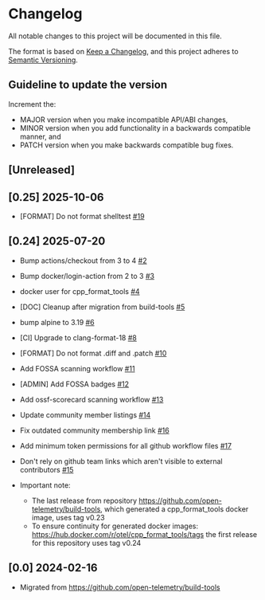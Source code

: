 # Changelog

All notable changes to this project will be documented in this file.

The format is based on [Keep a Changelog](https://keepachangelog.com/en/1.0.0/),
and this project adheres to [Semantic Versioning](https://semver.org/spec/v2.0.0.html).

## Guideline to update the version

Increment the:

* MAJOR version when you make incompatible API/ABI changes,
* MINOR version when you add functionality in a backwards compatible manner, and
* PATCH version when you make backwards compatible bug fixes.

## [Unreleased]

## [0.25] 2025-10-06

* [FORMAT] Do not format shelltest
  [#19](https://github.com/open-telemetry/cpp-build-tools/pull/19)

## [0.24] 2025-07-20

* Bump actions/checkout from 3 to 4
  [#2](https://github.com/open-telemetry/cpp-build-tools/pull/2)

* Bump docker/login-action from 2 to 3
  [#3](https://github.com/open-telemetry/cpp-build-tools/pull/3)

* docker user for cpp_format_tools
  [#4](https://github.com/open-telemetry/cpp-build-tools/pull/4)

* [DOC] Cleanup after migration from build-tools
  [#5](https://github.com/open-telemetry/cpp-build-tools/pull/5)

* bump alpine to 3.19
  [#6](https://github.com/open-telemetry/cpp-build-tools/pull/6)

* [CI] Upgrade to clang-format-18
  [#8](https://github.com/open-telemetry/cpp-build-tools/pull/8)

* [FORMAT] Do not format .diff and .patch
  [#10](https://github.com/open-telemetry/cpp-build-tools/pull/10)

* Add FOSSA scanning workflow
  [#11](https://github.com/open-telemetry/cpp-build-tools/pull/11)

* [ADMIN] Add FOSSA badges
  [#12](https://github.com/open-telemetry/cpp-build-tools/pull/12)

* Add ossf-scorecard scanning workflow
  [#13](https://github.com/open-telemetry/cpp-build-tools/pull/13)

* Update community member listings
  [#14](https://github.com/open-telemetry/cpp-build-tools/pull/14)

* Fix outdated community membership link
  [#16](https://github.com/open-telemetry/cpp-build-tools/pull/16)

* Add minimum token permissions for all github workflow files
  [#17](https://github.com/open-telemetry/cpp-build-tools/pull/17)

* Don't rely on github team links which aren't visible to external contributors
  [#15](https://github.com/open-telemetry/cpp-build-tools/pull/15)

* Important note:

  * The last release from repository https://github.com/open-telemetry/build-tools,
    which generated a cpp_format_tools docker image,
    uses tag v0.23
  * To ensure continuity for generated docker images:
    https://hub.docker.com/r/otel/cpp_format_tools/tags
    the first release for this repository uses tag v0.24

## [0.0] 2024-02-16

* Migrated from https://github.com/open-telemetry/build-tools
